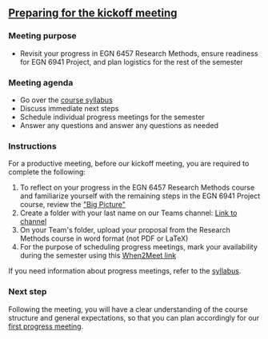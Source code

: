 ## [Preparing for the kickoff meeting](https://aselshall.github.io/pr/hw/meeting0)

### Meeting purpose
- Revisit your progress in EGN 6457 Research Methods, ensure readiness for EGN 6941 Project, and plan logistics for the rest of the semester

### Meeting agenda
- Go over the [course syllabus](https://aselshall.github.io/pr/#participation)  
- Discuss immediate next steps 
- Schedule individual progress meetings for the semester
- Answer any questions and answer any questions as needed

### Instructions
For a productive meeting, before our kickoff meeting, you are required to complete the following:  
1.  To reflect on your progress in the EGN 6457 Research Methods course and familiarize yourself with the remaining steps in the EGN 6941 Project course, review the ["Big Picture"](https://aselshall.github.io/rm/hw/big-picture)
2. Create a folder with your last name on our Teams channel: [Link to channel](https://teams.microsoft.com/l/channel/19%3AJHuITMwcgjg_bGMf9nNXFT15QiWcs-dJ4OvgUvjEJkk1%40thread.tacv2/General?groupId=732fceb9-a227-4950-a33d-851b1be2f09e)
3. On your Team's folder, upload your proposal from the Research Methods course in word format (not PDF or LaTeX) 
5. For the purpose of scheduling progress meetings, mark your availability during the semester using this [When2Meet link](https://www.when2meet.com/?27997747-xq2T6)

If you need information about progress meetings, refer to the [syllabus](https://aselshall.github.io/pr).

### Next step
Following the meeting, you will have a clear understanding of the course structure and general expectations, so that you can plan accordingly for our [first progress meeting](https://aselshall.github.io/pr/hw/meeting1).
